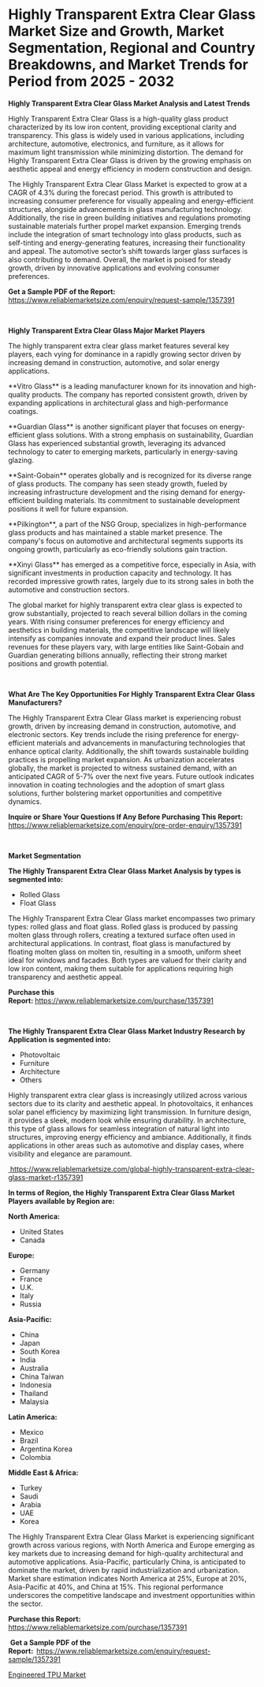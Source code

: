 <p><h1>Highly Transparent Extra Clear Glass Market Size and Growth, Market Segmentation, Regional and Country Breakdowns, and Market Trends for Period from 2025 -  2032</h1></p><p><strong>Highly Transparent Extra Clear Glass Market Analysis and Latest Trends</strong></p>
<p><p>Highly Transparent Extra Clear Glass is a high-quality glass product characterized by its low iron content, providing exceptional clarity and transparency. This glass is widely used in various applications, including architecture, automotive, electronics, and furniture, as it allows for maximum light transmission while minimizing distortion. The demand for Highly Transparent Extra Clear Glass is driven by the growing emphasis on aesthetic appeal and energy efficiency in modern construction and design.</p><p>The Highly Transparent Extra Clear Glass Market is expected to grow at a CAGR of 4.3% during the forecast period. This growth is attributed to increasing consumer preference for visually appealing and energy-efficient structures, alongside advancements in glass manufacturing technology. Additionally, the rise in green building initiatives and regulations promoting sustainable materials further propel market expansion. Emerging trends include the integration of smart technology into glass products, such as self-tinting and energy-generating features, increasing their functionality and appeal. The automotive sector’s shift towards larger glass surfaces is also contributing to demand. Overall, the market is poised for steady growth, driven by innovative applications and evolving consumer preferences.</p></p>
<p><strong>Get a Sample PDF of the Report:&nbsp;</strong> <a href="https://www.reliablemarketsize.com/enquiry/request-sample/1357391?utm_campaign=2213&utm_medium=2&utm_source=Github&utm_content=ia&utm_term=01022025&utm_id=highly-transparent-extra-clear-glass">https://www.reliablemarketsize.com/enquiry/request-sample/1357391</a></p>
<p>&nbsp;</p>
<p><strong>Highly Transparent Extra Clear Glass Major Market Players</strong></p>
<p><p>The highly transparent extra clear glass market features several key players, each vying for dominance in a rapidly growing sector driven by increasing demand in construction, automotive, and solar energy applications. </p><p>**Vitro Glass** is a leading manufacturer known for its innovation and high-quality products. The company has reported consistent growth, driven by expanding applications in architectural glass and high-performance coatings.</p><p>**Guardian Glass** is another significant player that focuses on energy-efficient glass solutions. With a strong emphasis on sustainability, Guardian Glass has experienced substantial growth, leveraging its advanced technology to cater to emerging markets, particularly in energy-saving glazing.</p><p>**Saint-Gobain** operates globally and is recognized for its diverse range of glass products. The company has seen steady growth, fueled by increasing infrastructure development and the rising demand for energy-efficient building materials. Its commitment to sustainable development positions it well for future expansion.</p><p>**Pilkington**, a part of the NSG Group, specializes in high-performance glass products and has maintained a stable market presence. The company's focus on automotive and architectural segments supports its ongoing growth, particularly as eco-friendly solutions gain traction.</p><p>**Xinyi Glass** has emerged as a competitive force, especially in Asia, with significant investments in production capacity and technology. It has recorded impressive growth rates, largely due to its strong sales in both the automotive and construction sectors.</p><p>The global market for highly transparent extra clear glass is expected to grow substantially, projected to reach several billion dollars in the coming years. With rising consumer preferences for energy efficiency and aesthetics in building materials, the competitive landscape will likely intensify as companies innovate and expand their product lines. Sales revenues for these players vary, with large entities like Saint-Gobain and Guardian generating billions annually, reflecting their strong market positions and growth potential.</p></p>
<p>&nbsp;</p>
<p><strong>What Are The Key Opportunities For Highly Transparent Extra Clear Glass Manufacturers?</strong></p>
<p><p>The Highly Transparent Extra Clear Glass market is experiencing robust growth, driven by increasing demand in construction, automotive, and electronic sectors. Key trends include the rising preference for energy-efficient materials and advancements in manufacturing technologies that enhance optical clarity. Additionally, the shift towards sustainable building practices is propelling market expansion. As urbanization accelerates globally, the market is projected to witness sustained demand, with an anticipated CAGR of 5-7% over the next five years. Future outlook indicates innovation in coating technologies and the adoption of smart glass solutions, further bolstering market opportunities and competitive dynamics.</p></p>
<p><strong>Inquire or Share Your Questions If Any Before Purchasing This Report:</strong> <a href="https://www.reliablemarketsize.com/enquiry/pre-order-enquiry/1357391?utm_campaign=2213&utm_medium=2&utm_source=Github&utm_content=ia&utm_term=01022025&utm_id=highly-transparent-extra-clear-glass">https://www.reliablemarketsize.com/enquiry/pre-order-enquiry/1357391</a></p>
<p>&nbsp;</p>
<p><strong>Market Segmentation</strong></p>
<p><strong>The Highly Transparent Extra Clear Glass Market Analysis by types is segmented into:</strong></p>
<p><ul><li>Rolled Glass</li><li>Float Glass</li></ul></p>
<p><p>The Highly Transparent Extra Clear Glass market encompasses two primary types: rolled glass and float glass. Rolled glass is produced by passing molten glass through rollers, creating a textured surface often used in architectural applications. In contrast, float glass is manufactured by floating molten glass on molten tin, resulting in a smooth, uniform sheet ideal for windows and facades. Both types are valued for their clarity and low iron content, making them suitable for applications requiring high transparency and aesthetic appeal.</p></p>
<p><strong>Purchase this Report:&nbsp;</strong><a href="https://www.reliablemarketsize.com/purchase/1357391?utm_campaign=2213&utm_medium=2&utm_source=Github&utm_content=ia&utm_term=01022025&utm_id=highly-transparent-extra-clear-glass">https://www.reliablemarketsize.com/purchase/1357391</a></p>
<p>&nbsp;</p>
<p><strong>The Highly Transparent Extra Clear Glass Market Industry Research by Application is segmented into:</strong></p>
<p><ul><li>Photovoltaic</li><li>Furniture</li><li>Architecture</li><li>Others</li></ul></p>
<p><p>Highly transparent extra clear glass is increasingly utilized across various sectors due to its clarity and aesthetic appeal. In photovoltaics, it enhances solar panel efficiency by maximizing light transmission. In furniture design, it provides a sleek, modern look while ensuring durability. In architecture, this type of glass allows for seamless integration of natural light into structures, improving energy efficiency and ambiance. Additionally, it finds applications in other areas such as automotive and display cases, where visibility and elegance are paramount.</p></p>
<p><a href="https://www.reliablemarketsize.com/global-highly-transparent-extra-clear-glass-market-r1357391?utm_campaign=2213&utm_medium=2&utm_source=Github&utm_content=ia&utm_term=01022025&utm_id=highly-transparent-extra-clear-glass">&nbsp;https://www.reliablemarketsize.com/global-highly-transparent-extra-clear-glass-market-r1357391</a></p>
<p><strong>In terms of Region, the Highly Transparent Extra Clear Glass Market Players available by Region are:</strong></p>
<p>
    <p> <strong> North America: </strong>
        <ul>
            <li>United States</li>
            <li>Canada</li>
        </ul>
        </p> 
    <p> <strong> Europe: </strong>
        <ul>
            <li>Germany</li>
            <li>France</li>
            <li>U.K.</li>
            <li>Italy</li>
            <li>Russia</li>
        </ul>
        </p> 
    <p> <strong> Asia-Pacific: </strong>
        <ul>
            <li>China</li>
            <li>Japan</li>
            <li>South Korea</li>
            <li>India</li>
            <li>Australia</li>
            <li>China Taiwan</li>
            <li>Indonesia</li>
            <li>Thailand</li>
            <li>Malaysia</li>
        </ul>
        </p> 
    <p> <strong> Latin America: </strong>
        <ul>
            <li>Mexico</li>
            <li>Brazil</li>
            <li>Argentina Korea</li>
            <li>Colombia</li>
        </ul>
        </p> 
    <p> <strong> Middle East & Africa: </strong>
        <ul>
            <li>Turkey</li>
            <li>Saudi</li>
            <li>Arabia</li>
            <li>UAE</li>
            <li>Korea</li>
        </ul>
    </p>
    </p>
<p><p>The Highly Transparent Extra Clear Glass Market is experiencing significant growth across various regions, with North America and Europe emerging as key markets due to increasing demand for high-quality architectural and automotive applications. Asia-Pacific, particularly China, is anticipated to dominate the market, driven by rapid industrialization and urbanization. Market share estimation indicates North America at 25%, Europe at 20%, Asia-Pacific at 40%, and China at 15%. This regional performance underscores the competitive landscape and investment opportunities within the sector.</p></p>
<p><strong>Purchase this Report: </strong><a href="https://www.reliablemarketsize.com/purchase/1357391?utm_campaign=2213&utm_medium=2&utm_source=Github&utm_content=ia&utm_term=01022025&utm_id=highly-transparent-extra-clear-glass">https://www.reliablemarketsize.com/purchase/1357391</a></p>
<p>&nbsp;<strong>Get a Sample PDF of the Report:&nbsp;&nbsp;</strong><a href="https://www.reliablemarketsize.com/enquiry/request-sample/1357391?utm_campaign=2213&utm_medium=2&utm_source=Github&utm_content=ia&utm_term=01022025&utm_id=highly-transparent-extra-clear-glass">https://www.reliablemarketsize.com/enquiry/request-sample/1357391</a></p>
<p><strong></strong></p>
<p><p><a href="https://github.com/FahadAhmed223/Market-Research-Report-List-1/blob/main/engineered-tpu-market.md?utm_campaign=2213&utm_medium=2&utm_source=Github&utm_content=ia&utm_term=01022025&utm_id=highly-transparent-extra-clear-glass">Engineered TPU Market</a></p></p>